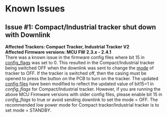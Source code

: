 # Known Issues

## Issue #1: Compact/Industrial tracker shut down with Downlink
**Affected Trackers: Compact Tracker, Industrial Tracker V2**<br/>
**Affected Firmware versions: MCU FW 2.3.x - 2.4.1**<br/>
There was a known issue in the firmware config files where bit 15 in [config_flags](/AbeewayRefGuide/Parameters-default-configuration/firmware-parameters.md#miscellaneous-parameters) was set to 0. This resulted in the Compact/Industrial tracker being switched OFF when the downlink was sent to change the [mode](/AbeewayRefGuide/Parameters-default-configuration/firmware-parameters.html#parameters-for-operational-modes) of tracker to OFF. If the tracker is switched off, then the casing must be opened to press the button on the PCB to turn on the tracker.
The updated [config files](/D-Reference/DocLibrary_R/AbeewayTrackers_R.md#firmware-update) have been modified to reflect the updated value of bit15=1 in *config_flags* for Compact/Industrial tracker. However, if you are running the above MCU Firmware versions with older config files, please enable bit 15 in *config_flags* to true or avoid sending downlink to set the mode = OFF. The recommended low power mode for Compact tracker/Industrial tracker is to set mode = STANDBY.
